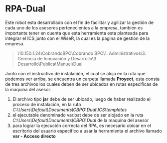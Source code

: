 # RPA-Dual
Este robot esta desarrollado con el fin de facilitar y agilizar la gestión de cada uno de los asesores pertenecientes a la empresa, también es importante tener en cuenta que esta herramienta esta planteada para integrar el ICS junto con el WiseR, la cual es la pagina de gestión de la empresa.

> \\10.150.1.24\CobrandoBPO\Cobrando BPO\1. Administrativos\3. Gerencia de Innovación y Desarrollo\3. Desarrollo\Publica\Manuel\Dual

Junto con el instructivo de instalación, el cual se aloja en la ruta que podemos ver arriba, se encuentra un carpeta llamada **Proyect**, esta consta de tres archivos los cuales deben de ser ubicados en rutas especificas de la maquina del asesor.

1. El archivo tipo **jar** debe de ser ubicado, luego de haber realizado el proceso de instalación, en la ruta *C:\Users\Default\Documents\CBPO\Dual\ICS\templates*
2. el ejecutable denominado var.bat debe de ser alojado en la ruta *C:\Users\Default\Documents\CBPO\Dual* de la maquina del asesor
3. para lograr la ejecución correcta del RPA, es necesario ubicar en el escritorio del usuario especifico a usar la herramienta el archivo llamado **var - Acceso directo**